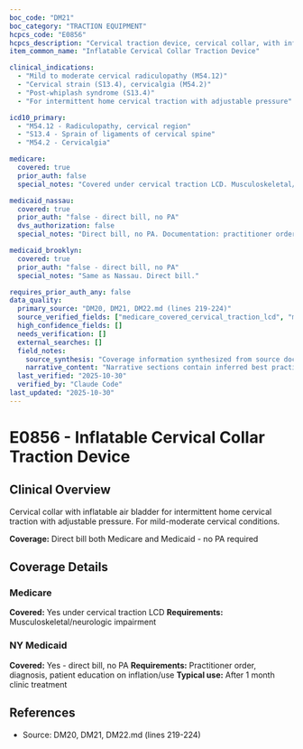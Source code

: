 ```yaml
---
boc_code: "DM21"
boc_category: "TRACTION EQUIPMENT"
hcpcs_code: "E0856"
hcpcs_description: "Cervical traction device, cervical collar, with inflatable air bladder"
item_common_name: "Inflatable Cervical Collar Traction Device"

clinical_indications:
  - "Mild to moderate cervical radiculopathy (M54.12)"
  - "Cervical strain (S13.4), cervicalgia (M54.2)"
  - "Post-whiplash syndrome (S13.4)"
  - "For intermittent home cervical traction with adjustable pressure"

icd10_primary:
  - "M54.12 - Radiculopathy, cervical region"
  - "S13.4 - Sprain of ligaments of cervical spine"
  - "M54.2 - Cervicalgia"

medicare:
  covered: true
  prior_auth: false
  special_notes: "Covered under cervical traction LCD. Musculoskeletal/neurologic impairment required."

medicaid_nassau:
  covered: true
  prior_auth: "false - direct bill, no PA"
  dvs_authorization: false
  special_notes: "Direct bill, no PA. Documentation: practitioner order, diagnosis, patient education on inflation/use. Typically prescribed after 1 month clinic treatment."

medicaid_brooklyn:
  covered: true
  prior_auth: "false - direct bill, no PA"
  special_notes: "Same as Nassau. Direct bill."

requires_prior_auth_any: false
data_quality:
  primary_source: "DM20, DM21, DM22.md (lines 219-224)"
  source_verified_fields: ["medicare_covered_cervical_traction_lcd", "medicaid_direct_bill_no_pa", "patient_education_inflation_use", "typically_after_1month_clinic_treatment"]
  high_confidence_fields: []
  needs_verification: []
  external_searches: []
  field_notes:
    source_synthesis: "Coverage information synthesized from source document"
    narrative_content: "Narrative sections contain inferred best practices and typical coverage patterns"
  last_verified: "2025-10-30"
  verified_by: "Claude Code"
last_updated: "2025-10-30"
---
```


# E0856 - Inflatable Cervical Collar Traction Device

## Clinical Overview
Cervical collar with inflatable air bladder for intermittent home cervical traction with adjustable pressure. For mild-moderate cervical conditions.

**Coverage:** Direct bill both Medicare and Medicaid - no PA required

## Coverage Details

### Medicare
**Covered:** Yes under cervical traction LCD
**Requirements:** Musculoskeletal/neurologic impairment

### NY Medicaid
**Covered:** Yes - direct bill, no PA
**Requirements:** Practitioner order, diagnosis, patient education on inflation/use
**Typical use:** After 1 month clinic treatment

## References
- Source: DM20, DM21, DM22.md (lines 219-224)
